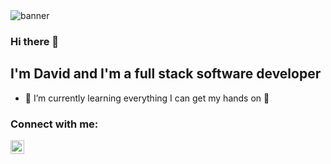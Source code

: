 <div>
  <img src="https://github.com/HammerHand92/hammerhand92/blob/master/assets/personal-logo-4.svg" alt="banner" />
</div>

### Hi there 👋

## I'm David and I'm a full stack software developer

- 🌱 I’m currently learning everything I can get my hands on 🤣

### Connect with me:

<div>
  <a target="_blank" href="https://www.linkedin.com/in/david-portillo-bb000532/">
    <img align="left" alt="David Portillo | LinkedIn" width="22px" src="https://github.com/HammerHand92/hammerhand92/blob/master/assets/linkedin-icon.svg" />
  </a>
</div>
  

<br />


<!-- [linkedin]: https://www.linkedin.com/in/david-portillo-bb000532/ -->

<!--
**HammerHand92/hammerhand92** is a ✨ _special_ ✨ repository because its `README.md` (this file) appears on your GitHub profile.

Here are some ideas to get you started:

- 🔭 I’m currently working on ...
- 🌱 I’m currently learning ...
- 👯 I’m looking to collaborate on ...
- 🤔 I’m looking for help with ...
- 💬 Ask me about ...
- 📫 How to reach me: ...
- 😄 Pronouns: ...
- ⚡ Fun fact: ...
-->
